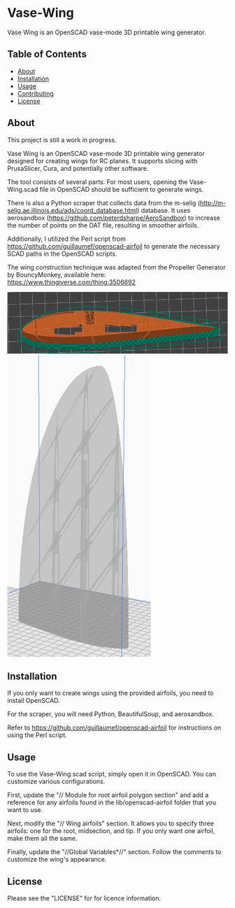 # Vase-Wing
Vase Wing is an OpenSCAD vase-mode 3D printable wing generator.

## Table of Contents

- [About](#about)
- [Installation](#installation)
- [Usage](#usage)
- [Contributing](#contributing)
- [License](#license)

## About

This project is still a work in progress.

Vase Wing is an OpenSCAD vase-mode 3D printable wing generator designed for creating wings for RC planes. It supports slicing with PrusaSlicer, Cura, and potentially other software.

The tool consists of several parts. For most users, opening the Vase-Wing.scad file in OpenSCAD should be sufficient to generate wings.

There is also a Python scraper that collects data from the m-selig (http://m-selig.ae.illinois.edu/ads/coord_database.html) database. It uses aerosandbox (https://github.com/peterdsharpe/AeroSandbox) to increase the number of points on the DAT file, resulting in smoother airfoils.

Additionally, I utilized the Perl script from https://github.com/guillaumef/openscad-airfoil to generate the necessary SCAD paths in the OpenSCAD scripts.

The wing construction technique was adapted from the Propeller Generator by BouncyMonkey, available here: https://www.thingiverse.com/thing:3506692

![Wing1](git-images/wing1.png)
![Wing2](git-images/wing2.png)

## Installation

If you only want to create wings using the provided airfoils, you need to install OpenSCAD.

For the scraper, you will need Python, BeautifulSoup, and aerosandbox.

Refer to https://github.com/guillaumef/openscad-airfoil for instructions on using the Perl script.

## Usage

To use the Vase-Wing.scad script, simply open it in OpenSCAD. You can customize various configurations.

First, update the "// Module for root airfoil polygon section" and add a reference for any airfoils found in the lib/openscad-airfoil folder that you want to use.

Next, modify the "// Wing airfoils" section. It allows you to specify three airfoils: one for the root, midsection, and tip. If you only want one airfoil, make them all the same.

Finally, update the "//Global Variables*//" section. Follow the comments to customize the wing's appearance.


## License

Please see the "LICENSE" for for licence information. 



